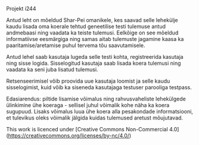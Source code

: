 Projekt i244

Antud leht on mõeldud Shar-Pei omanikele, kes saavad selle lehekülje kaudu lisada oma koerale tehtud geneetilise testi tulemuse antud andmebaasi ning vaadata ka teiste tulemusi.
Eelkõige on see mõeldud informatiivse eesmärgiga ning samas aitab tulemuste jagamine kaasa ka paaritamise/aretamise puhul tervema tõu saavutamisele.

Antud lehel saab kasutaja lugeda selle testi kohta, registreerida kasutaja ning sisse logida.
Sisselogitud kasutaja saab lisada koera tulemusi ning vaadata ka seni juba lisatud tulemusi.

Retsenseerimisel võib proovida uue kasutaja loomist ja selle kaudu sisselogimist, kuid võib ka siseneda kasutajaga testuser parooliga testpass.

Edasiarendus: piltide lisamise võimalus ning rahvusvaheliste lehekülgede ülinkimine ühe koeraga - sellisel juhul võimalik kohe näha ka koera sugupuud. Lisaks võimalus luua ühe koera alla pesakondade informatsiooni, et tulevikus oleks võimalik jälgida kuidas tulemused aretust mõujutavad.

This work is licenced under [Creative Commons Non-Commercial 4.0] (https://creativecommons.org/licenses/by-nc/4.0/)
